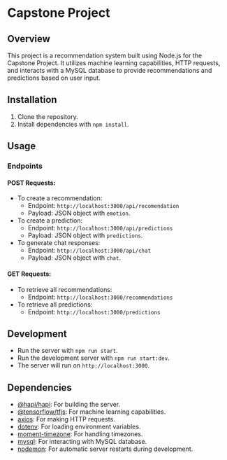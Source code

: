 # Capstone Project

## Overview

This project is a recommendation system built using Node.js for the Capstone Project. It utilizes machine learning capabilities, HTTP requests, and interacts with a MySQL database to provide recommendations and predictions based on user input.

## Installation

1. Clone the repository.
2. Install dependencies with `npm install`.

## Usage

### Endpoints

#### POST Requests:

- To create a recommendation:
  - Endpoint: `http://localhost:3000/api/recomendation`
  - Payload: JSON object with `emotion`.
- To create a prediction:
  - Endpoint: `http://localhost:3000/api/predictions`
  - Payload: JSON object with `predictions`.
- To generate chat responses:
  - Endpoint: `http://localhost:3000/api/chat`
  - Payload: JSON object with `chat`.

#### GET Requests:

- To retrieve all recommendations:
  - Endpoint: `http://localhost:3000/recommendations`
- To retrieve all predictions:
  - Endpoint: `http://localhost:3000/predictions`

## Development

- Run the server with `npm run start`.
- Run the development server with `npm run start:dev`.
- The server will run on `http://localhost:3000`.

## Dependencies

- [@hapi/hapi](https://www.npmjs.com/package/@hapi/hapi): For building the server.
- [@tensorflow/tfjs](https://www.npmjs.com/package/@tensorflow/tfjs): For machine learning capabilities.
- [axios](https://www.npmjs.com/package/axios): For making HTTP requests.
- [dotenv](https://www.npmjs.com/package/dotenv): For loading environment variables.
- [moment-timezone](https://www.npmjs.com/package/moment-timezone): For handling timezones.
- [mysql](https://www.npmjs.com/package/mysql): For interacting with MySQL database.
- [nodemon](https://www.npmjs.com/package/nodemon): For automatic server restarts during development.
